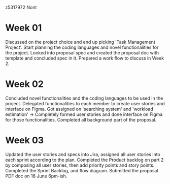 z5317972 Nont
# Week 01
Discussed on the project choice and end up picking 'Task Management Project'. Start planning the coding languages and novel functionalities for the project.
Looked into proposal spec and created the proposal doc with template and concluded spec in it. Prepared a work flow to discuss in Week 2.
# Week 02
Concluded novel functionalities and the coding languages to be used in the project. Delegated functionalities to each member to create user stories and interface on Figma.
Got assigned on 'searching system' and 'workload estimation' -> Completely formed user stories and done interface on Figma for those functionalities.
Completed all background part of the proposal.
# Week 03
Updated the user stories and specs into Jira, assigned all user stories into each sprint according to the plan.
Completed the Product backlog on part 2 by composing all user stories, then add priority points and story points.
Completed the Sprint Backlog, and flow diagram.
Submitted the proposal PDF doc on 16 June 6pm-ish.